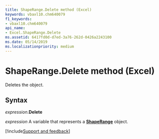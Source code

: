 ```yaml
---
title: ShapeRange.Delete method (Excel)
keywords: vbaxl10.chm640079
f1_keywords:
- vbaxl10.chm640079
api_name:
- Excel.ShapeRange.Delete
ms.assetid: 6417fd0d-d7ed-3a76-262d-0426a2243100
ms.date: 05/14/2019
ms.localizationpriority: medium
---
```



# ShapeRange.Delete method (Excel)

Deletes the object.


## Syntax

_expression_.**Delete**

_expression_ A variable that represents a **[ShapeRange](Excel.shaperange.md)** object.




[!include[Support and feedback](~/includes/feedback-boilerplate.md)]